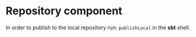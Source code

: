 # Repository component
In order to publish to the local repository run: `publishLocal` in the **sbt** shell.